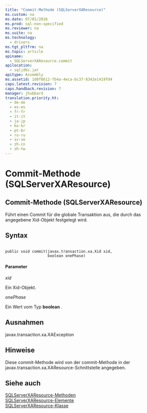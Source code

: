 ```yaml
---
title: "Commit-Methode (SQLServerXAResource)"
ms.custom: na
ms.date: 07/01/2016
ms.prod: sql-non-specified
ms.reviewer: na
ms.suite: na
ms.technology: 
  - drivers
ms.tgt_pltfrm: na
ms.topic: article
apiname: 
  - SQLServerXAResource.commit
apilocation: 
  - sqljdbc.jar
apitype: Assembly
ms.assetid: 1d0f8612-fb4a-4eca-bc37-8342e1419fd4
caps.latest.revision: 7
caps.handback.revision: 7
manager: jhubbard
translation.priority.ht: 
  - de-de
  - es-es
  - fr-fr
  - it-it
  - ja-jp
  - ko-kr
  - pt-br
  - ru-ru
  - sv-se
  - zh-cn
  - zh-tw
---
```

# Commit-Methode (SQLServerXAResource)
    
## Commit\-Methode \(SQLServerXAResource\)  
 Führt einen Commit für die globale Transaktion aus, die durch das angegebene Xid\-Objekt festgelegt wird.  
  
## Syntax  
  
```  
  
public void commit(javax.transaction.xa.Xid xid,  
                   boolean onePhase)  
```  
  
#### Parameter  
 *xid*  
  
 Ein Xid\-Objekt.  
  
 *onePhase*  
  
 Ein Wert vom Typ **boolean** .  
  
## Ausnahmen  
 javax.transaction.xa.XAException  
  
## Hinweise  
 Diese commit\-Methode wird von der commit\-Methode in der javax.transaction.xa.XAResource\-Schnittstelle angegeben.  
  
## Siehe auch  
 [SQLServerXAResource-Methoden](../content/SQLServerXAResource-Methods.md)   
 [SQLServerXAResource-Elemente](../content/SQLServerXAResource-Members.md)   
 [SQLServerXAResource-Klasse](../content/SQLServerXAResource-Class.md)  
  
  